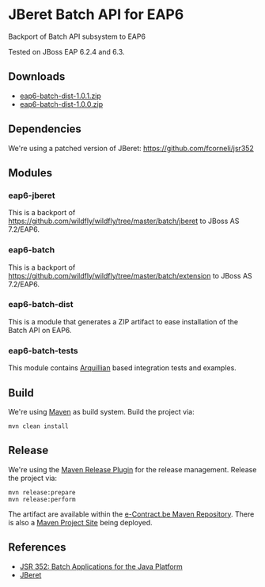 # JBeret Batch API for EAP6

Backport of Batch API subsystem to EAP6

Tested on JBoss EAP 6.2.4 and 6.3.


## Downloads

* [eap6-batch-dist-1.0.1.zip](http://www.e-contract.be/maven2/org/jberet/eap6/eap6-batch-dist/1.0.1/eap6-batch-dist-1.0.1.zip)
* [eap6-batch-dist-1.0.0.zip](http://www.e-contract.be/maven2/org/jberet/eap6/eap6-batch-dist/1.0.0/eap6-batch-dist-1.0.0.zip)


## Dependencies

We're using a patched version of JBeret:
https://github.com/fcorneli/jsr352


## Modules

### eap6-jberet

This is a backport of
https://github.com/wildfly/wildfly/tree/master/batch/jberet
to JBoss AS 7.2/EAP6.

### eap6-batch

This is a backport of
https://github.com/wildfly/wildfly/tree/master/batch/extension
to JBoss AS 7.2/EAP6.

### eap6-batch-dist

This is a module that generates a ZIP artifact to ease installation of the Batch API on EAP6.

### eap6-batch-tests

This module contains [Arquillian](http://arquillian.org/) based integration tests and examples.


## Build

We're using [Maven](http://maven.apache.org/) as build system.
Build the project via:
```
mvn clean install
```

## Release

We're using the [Maven Release Plugin](http://maven.apache.org/maven-release/maven-release-plugin/) for the release management.
Release the project via:
```
mvn release:prepare
mvn release:perform
```
The artifact are available within the [e-Contract.be Maven Repository](https://www.e-contract.be/maven2/).
There is also a [Maven Project Site](https://www.e-contract.be/sites/jberet-eap6/) being deployed.


## References

* [JSR 352: Batch Applications for the Java Platform](https://jcp.org/en/jsr/detail?id=352)
* [JBeret](https://github.com/jberet/jsr352)

